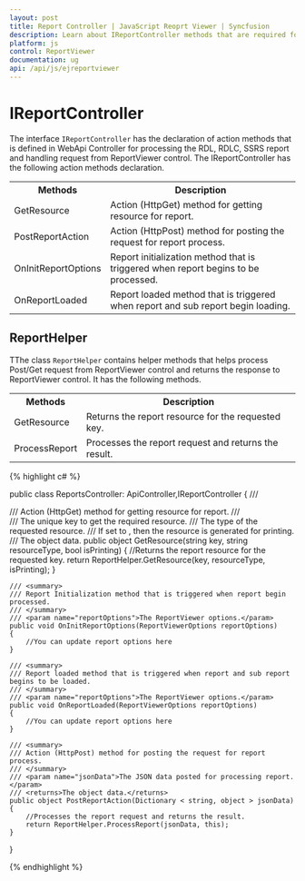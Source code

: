 ```yaml
---
layout: post
title: Report Controller | JavaScript Reoprt Viewer | Syncfusion
description: Learn about IReportController methods that are required for report processing. 
platform: js
control: ReportViewer
documentation: ug
api: /api/js/ejreportviewer
---
```


# IReportController

The interface `IReportController` has the declaration of action methods that is defined in WebApi Controller for processing the RDL, RDLC, SSRS report and handling request from ReportViewer control. The IReportController has the following action methods declaration. 

<table>
<tr>
<th>
Methods</th><th>
Description</th></tr>
<tr>
<td>
GetResource</td><td>
Action (HttpGet) method for getting resource for report. </td></tr>
<tr>
<td>
PostReportAction</td><td>
Action (HttpPost) method for posting the request for report process. </td></tr>
<tr>
<td>
OnInitReportOptions</td><td>
Report initialization method that is triggered when report begins to be processed.</td></tr>
<tr>
<td>
OnReportLoaded</td><td>
Report loaded method that is triggered when report and sub report begin loading.</td></tr>
</table>

## ReportHelper

TThe class `ReportHelper` contains helper methods that helps process Post/Get request from ReportViewer control and returns the response to ReportViewer control. It has the following methods. 

<table>
<tr>
<th>
Methods</th><th>
Description</th></tr>
<tr>
<td>
GetResource</td><td>
Returns the report resource for the requested key.</td></tr>
<tr>
<td>
ProcessReport</td><td>
Processes the report request and returns the result.</td></tr>
</table>


{% highlight c# %}

public class ReportsController: ApiController,IReportController 
{
    /// <summary>
    /// Action (HttpGet) method for getting resource for report.
    /// </summary>
    /// <param name="key">The unique key to get the required resource.</param>
    /// <param name="resourceType">The type of the requested resource.</param>
    /// <param name="isPrinting">If set to <see langword="true"/>, then the resource is generated for printing.</param>
    /// <returns>The object data.</returns>
    public object GetResource(string key, string resourceType, bool isPrinting) 
    {
        //Returns the report resource for the requested key.
        return ReportHelper.GetResource(key, resourceType, isPrinting);
    }
    
    /// <summary>
    /// Report Initialization method that is triggered when report begin processed.
    /// </summary>
    /// <param name="reportOptions">The ReportViewer options.</param>
    public void OnInitReportOptions(ReportViewerOptions reportOptions) 
    {
        //You can update report options here
    }
    
    /// <summary>
    /// Report loaded method that is triggered when report and sub report begins to be loaded.
    /// </summary>
    /// <param name="reportOptions">The ReportViewer options.</param>
    public void OnReportLoaded(ReportViewerOptions reportOptions) 
    {
        //You can update report options here
    }
    
    /// <summary>
    /// Action (HttpPost) method for posting the request for report process. 
    /// </summary>
    /// <param name="jsonData">The JSON data posted for processing report.</param>
    /// <returns>The object data.</returns>
    public object PostReportAction(Dictionary < string, object > jsonData)
    {
        //Processes the report request and returns the result.
        return ReportHelper.ProcessReport(jsonData, this);
    }
}

{% endhighlight %}